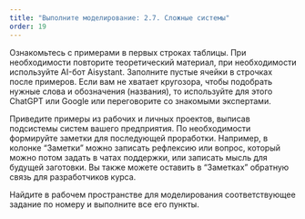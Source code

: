 ```yaml
---
title: "Выполните моделирование: 2.7. Сложные системы"
order: 19
---
```




Ознакомьтесь с примерами в первых строках таблицы. При необходимости повторите теоретический материал, при необходимости используйте AI-бот Aisystant. Заполните пустые ячейки в строчках после примеров. Если вам не хватает кругозора, чтобы подобрать нужные слова и обозначения (названия), то используйте для этого ChatGPT или Google или переговорите со знакомыми экспертами.

Приведите примеры из рабочих и личных проектов, выписав подсистемы систем вашего предприятия. По необходимости формируйте заметки для последующей проработки. Например, в колонке “Заметки” можно записать рефлексию или вопрос, который можно потом задать в чатах поддержки, или записать мысль для будущей заготовки. Вы также можете оставить в “Заметках” обратную связь для разработчиков курса.

Найдите в рабочем пространстве для моделирования соответствующее задание по номеру и выполните все его пункты.

